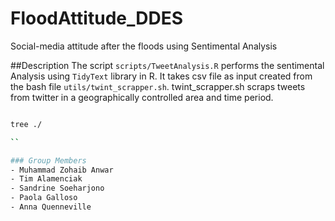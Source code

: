 # FloodAttitude_DDES
Social-media attitude after the floods using Sentimental Analysis

##Description
The script `scripts/TweetAnalysis.R` performs the sentimental Analysis using `TidyText` library in R. It takes csv file as input created from the bash file `utils/twint_scrapper.sh`. twint_scrapper.sh scraps tweets from twitter in a geographically controlled area and time period.

```bash

tree ./

``

### Group Members 
- Muhammad Zohaib Anwar
- Tim Alamenciak
- Sandrine Soeharjono
- Paola Galloso
- Anna Quenneville


